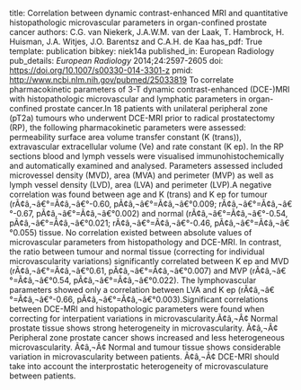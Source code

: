 title: Correlation between dynamic contrast-enhanced MRI and quantitative histopathologic microvascular parameters in organ-confined prostate cancer
authors: C.G. van Niekerk, J.A.W.M. van der Laak, T. Hambrock, H. Huisman, J.A. Witjes, J.O. Barentsz and C.A.H. de Kaa
has_pdf: True
template: publication
bibkey: niek14a
published_in: European Radiology
pub_details: <i>European Radiology</i> 2014;24:2597-2605
doi: https://doi.org/10.1007/s00330-014-3301-z
pmid: http://www.ncbi.nlm.nih.gov/pubmed/25033819
To correlate pharmacokinetic parameters of 3-T dynamic contrast-enhanced (DCE-)MRI with histopathologic microvascular and lymphatic parameters in organ-confined prostate cancer.In 18 patients with unilateral peripheral zone (pT2a) tumours who underwent DCE-MRI prior to radical prostatectomy (RP), the following pharmacokinetic parameters were assessed: permeability surface area volume transfer constant (K (trans)), extravascular extracellular volume (Ve) and rate constant (K ep). In the RP sections blood and lymph vessels were visualised immunohistochemically and automatically examined and analysed. Parameters assessed included microvessel density (MVD), area (MVA) and perimeter (MVP) as well as lymph vessel density (LVD), area (LVA) and perimeter (LVP).A negative correlation was found between age and K (trans) and K ep for tumour (rÃ¢â‚¬â€°=Ã¢â‚¬â€°-0.60, pÃ¢â‚¬â€°=Ã¢â‚¬â€°0.009; rÃ¢â‚¬â€°=Ã¢â‚¬â€°-0.67, pÃ¢â‚¬â€°=Ã¢â‚¬â€°0.002) and normal (rÃ¢â‚¬â€°=Ã¢â‚¬â€°-0.54, pÃ¢â‚¬â€°=Ã¢â‚¬â€°0.021; rÃ¢â‚¬â€°=Ã¢â‚¬â€°-0.46, pÃ¢â‚¬â€°=Ã¢â‚¬â€°0.055) tissue. No correlation existed between absolute values of microvascular parameters from histopathology and DCE-MRI. In contrast, the ratio between tumour and normal tissue (correcting for individual microvascularity variations) significantly correlated between K ep and MVD (rÃ¢â‚¬â€°=Ã¢â‚¬â€°0.61, pÃ¢â‚¬â€°=Ã¢â‚¬â€°0.007) and MVP (rÃ¢â‚¬â€°=Ã¢â‚¬â€°0.54, pÃ¢â‚¬â€°=Ã¢â‚¬â€°0.022). The lymphovascular parameters showed only a correlation between LVA and K ep (rÃ¢â‚¬â€°=Ã¢â‚¬â€°-0.66, pÃ¢â‚¬â€°=Ã¢â‚¬â€°0.003).Significant correlations between DCE-MRI and histopathologic parameters were found when correcting for interpatient variations in microvascularity.Ã¢â‚¬Â¢ Normal prostate tissue shows strong heterogeneity in microvascularity. Ã¢â‚¬Â¢ Peripheral zone prostate cancer shows increased and less heterogeneous microvascularity. Ã¢â‚¬Â¢ Normal and tumour tissue shows considerable variation in microvascularity between patients. Ã¢â‚¬Â¢ DCE-MRI should take into account the interprostatic heterogeneity of microvasculature between patients.

